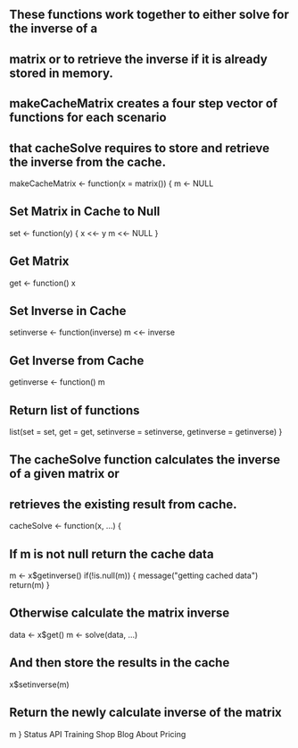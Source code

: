 ## These functions work together to either solve for the inverse of a
## matrix or to retrieve the inverse if it is already stored in memory.

## makeCacheMatrix creates a four step vector of functions for each scenario
## that cacheSolve requires to store and retrieve the inverse from the cache.

makeCacheMatrix <- function(x = matrix()) {
  m <- NULL
  
  ## Set Matrix in Cache to Null
  set <- function(y) {
    x <<- y
    m <<- NULL
  }
  
  ## Get Matrix
  get <- function() x
  
  ## Set Inverse in Cache
  setinverse <- function(inverse) m <<- inverse
  
  ## Get Inverse from Cache
  getinverse <- function() m
  
  ## Return list of functions
  list(set = set, get = get,
       setinverse = setinverse,
       getinverse = getinverse)
}

## The cacheSolve function calculates the inverse of a given matrix or
## retrieves the existing result from cache.

cacheSolve <- function(x, ...) {
  ## If m is not null return the cache data
  m <- x$getinverse()
  if(!is.null(m)) {
    message("getting cached data")
    return(m)
  }
  
  ## Otherwise calculate the matrix inverse
  data <- x$get()
  m <- solve(data, ...)
  
  ## And then store the results in the cache
  x$setinverse(m)
  
  ## Return the newly calculate inverse of the matrix
  m
}
Status API Training Shop Blog About Pricing
 
 

